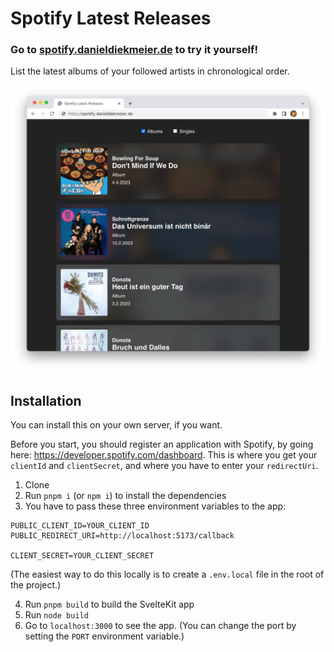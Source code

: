 # Spotify Latest Releases

### Go to [spotify.danieldiekmeier.de](https://spotify.danieldiekmeier.de/) to try it yourself!

List the latest albums of your followed artists in chronological order.

![Screenshot](https://raw.githubusercontent.com/danieldiekmeier/spotify-latest-releases/main/screenshot.jpg)

## Installation

You can install this on your own server, if you want.

Before you start, you should register an application with Spotify, by going here: https://developer.spotify.com/dashboard. This is where you get your `clientId` and `clientSecret`, and where you have to enter your `redirectUri`.

1. Clone
2. Run `pnpm i` (or `npm i`) to install the dependencies
3. You have to pass these three environment variables to the app:

```env
PUBLIC_CLIENT_ID=YOUR_CLIENT_ID
PUBLIC_REDIRECT_URI=http://localhost:5173/callback

CLIENT_SECRET=YOUR_CLIENT_SECRET
```

(The easiest way to do this locally is to create a `.env.local` file in the root of the project.)

4. Run `pnpm build` to build the SvelteKit app
5. Run `node build`
6. Go to `localhost:3000` to see the app. (You can change the port by setting the `PORT` environment variable.)
